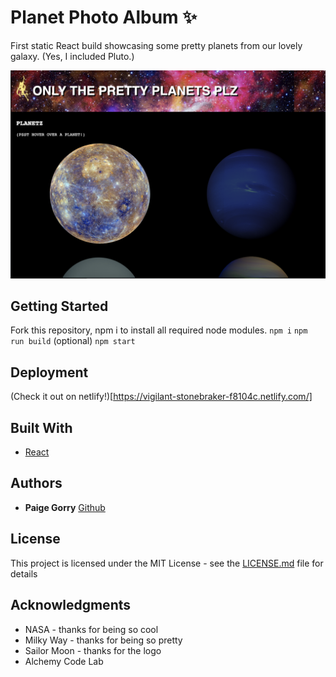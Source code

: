 # Planet Photo Album ✨

First static React build showcasing some pretty planets from our lovely galaxy. (Yes, I included Pluto.) 

![screenshot of planet photo album](./src/assets/screenshot.png)

## Getting Started

Fork this repository, npm i to install all required node modules.
``` npm i ```
``` npm run build ``` (optional)
``` npm start ```

## Deployment

(Check it out on netlify!)[https://vigilant-stonebraker-f8104c.netlify.com/]

## Built With

* [React](https://reactjs.org/docs/getting-started.html)

## Authors

* **Paige Gorry** [Github](https://github.com/paigeegorry)

## License

This project is licensed under the MIT License - see the [LICENSE.md](LICENSE.md) file for details

## Acknowledgments

* NASA - thanks for being so cool
* Milky Way - thanks for being so pretty
* Sailor Moon - thanks for the logo
* Alchemy Code Lab
